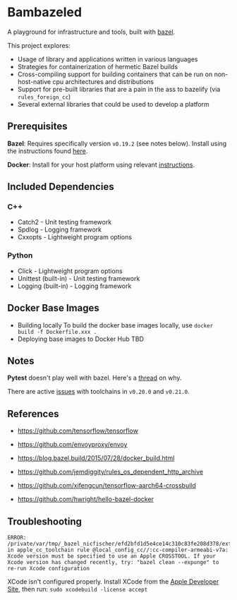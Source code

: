 # Bambazeled
A playground for infrastructure and tools, built with [bazel](https://www.bazel.build/).

This project explores:
* Usage of library and applications written in various languages
* Strategies for containerization of hermetic Bazel builds
* Cross-compiling support for building containers that can be run on non-host-native cpu architectures and distributions
* Support for pre-built libraries that are a pain in the ass to bazelify (via `rules_foreign_cc`)
* Several external libraries that could be used to develop a platform

## Prerequisites
**Bazel**: Requires specifically version `v0.19.2` (see notes below). Install using the instructions found [here](https://docs.bazel.build/versions/master/install.html).

**Docker**: Install for your host platform using relevant [instructions](https://www.docker.com/get-started).

## Included Dependencies
### C++
* Catch2 - Unit testing framework
* Spdlog - Logging framework
* Cxxopts - Lightweight program options

### Python
* Click - Lightweight program options
* Unittest (built-in) - Unit testing framework
* Logging (built-in) - Logging framework

## Docker Base Images
* Building locally
To build the docker base images locally, use `docker build -f Dockerfile.xxx .`
* Deploying base images to Docker Hub
TBD

## Notes
**Pytest** doesn't play well with bazel. Here's a [thread](https://groups.google.com/forum/#!topic/bazel-discuss/d1RKUmyve_Q) on why.

There are active [issues](https://github.com/tensorflow/tensorflow/issues/24124) with toolchains in `v0.20.0` and `v0.21.0`.

## References
* https://github.com/tensorflow/tensorflow
* https://github.com/envoyproxy/envoy
* https://blog.bazel.build/2015/07/28/docker_build.html
* https://github.com/jemdiggity/rules_os_dependent_http_archive

* https://github.com/xifengcun/tensorflow-aarch64-crossbuild
* https://github.com/hwright/hello-bazel-docker

## Troubleshooting
```
ERROR: /private/var/tmp/_bazel_nicfischer/efd2bfd1d5e4ce14c310c83fe208d378/external/local_config_cc/BUILD:50:5: in apple_cc_toolchain rule @local_config_cc//:cc-compiler-armeabi-v7a: Xcode version must be specified to use an Apple CROSSTOOL. If your Xcode version has changed recently, try: "bazel clean --expunge" to re-run Xcode configuration
```

XCode isn't configured properly. Install XCode from the [Apple Developer Site](https://developer.apple.com/xcode/downloads/), then run: `sudo xcodebuild -license accept`
